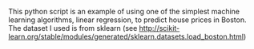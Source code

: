This python script is an example of using one of the simplest machine learning algorithms, linear regression, to predict house prices in Boston. The dataset I used is from sklearn (see http://scikit-learn.org/stable/modules/generated/sklearn.datasets.load_boston.html)

